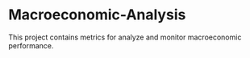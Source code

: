 # Macroeconomic-Analysis
This project contains metrics for analyze and monitor macroeconomic performance.
